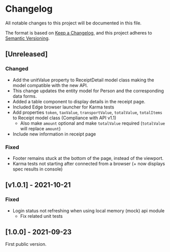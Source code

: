 # Changelog
All notable changes to this project will be documented in this file.

The format is based on [Keep a Changelog](https://keepachangelog.com/en/1.0.0/),
and this project adheres to [Semantic Versioning](https://semver.org/spec/v2.0.0.html).

## [Unreleased]

### Changed
- Add the unitValue property to ReceiptDetail model class making the model compatible with the new API.
- This change updates the entity model for Person and the corresponding data forms.
- Added a table component to display details in the receipt page.
- Included Edge browser launcher for Karma tests
- Add properties `token`, `taxValue`, `transportValue`, `totalValue`, `totalItems` to Receipt model class (Compliance with API v1.1)
  - Also make `amount` optional and make `totalValue` required (`totalValue` will replace `amount`)
- Include new information in receipt page

### Fixed
- Footer remains stuck at the bottom of the page, instead of the viewport.
- Karma tests not starting after connected from a browser (+ now displays spec results in console)

## [v1.0.1] - 2021-10-21

### Fixed
- Login status not refreshing when using local memory (mock) api module
  - Fix related unit tests

## [1.0.0] - 2021-09-23

First public version.
